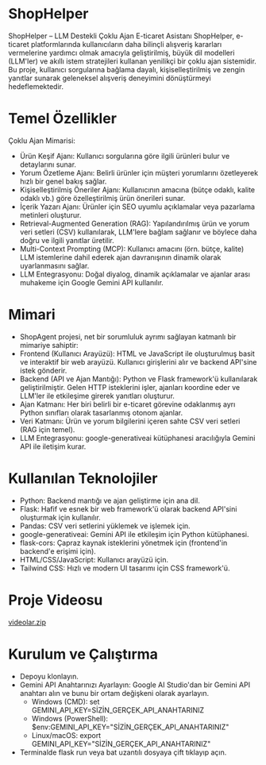 # ShopHelper
ShopHelper – LLM Destekli Çoklu Ajan E-ticaret Asistanı
ShopHelper, e-ticaret platformlarında kullanıcıların daha bilinçli alışveriş kararları vermelerine yardımcı olmak amacıyla geliştirilmiş, büyük dil modelleri (LLM'ler) ve akıllı istem stratejileri kullanan yenilikçi bir çoklu ajan sistemidir. Bu proje, kullanıcı sorgularına bağlama dayalı, kişiselleştirilmiş ve zengin yanıtlar sunarak geleneksel alışveriş deneyimini dönüştürmeyi hedeflemektedir.

# Temel Özellikler

Çoklu Ajan Mimarisi:
- Ürün Keşif Ajanı: Kullanıcı sorgularına göre ilgili ürünleri bulur ve detaylarını sunar.
- Yorum Özetleme Ajanı: Belirli ürünler için müşteri yorumlarını özetleyerek hızlı bir genel bakış sağlar.
- Kişiselleştirilmiş Öneriler Ajanı: Kullanıcının amacına (bütçe odaklı, kalite odaklı vb.) göre özelleştirilmiş ürün önerileri sunar.
- İçerik Yazarı Ajanı: Ürünler için SEO uyumlu açıklamalar veya pazarlama metinleri oluşturur.
- Retrieval-Augmented Generation (RAG): Yapılandırılmış ürün ve yorum veri setleri (CSV) kullanılarak, LLM'lere bağlam sağlanır ve böylece daha doğru ve ilgili yanıtlar üretilir.
- Multi-Context Prompting (MCP): Kullanıcı amacını (örn. bütçe, kalite) LLM istemlerine dahil ederek ajan davranışının dinamik olarak uyarlanmasını sağlar.
- LLM Entegrasyonu: Doğal diyalog, dinamik açıklamalar ve ajanlar arası muhakeme için Google Gemini API kullanılır.

# Mimari
- ShopAgent projesi, net bir sorumluluk ayrımı sağlayan katmanlı bir mimariye sahiptir:
- Frontend (Kullanıcı Arayüzü): HTML ve JavaScript ile oluşturulmuş basit ve interaktif bir web arayüzü. Kullanıcı girişlerini alır ve backend API'sine istek gönderir.
- Backend (API ve Ajan Mantığı): Python ve Flask framework'ü kullanılarak geliştirilmiştir. Gelen HTTP isteklerini işler, ajanları koordine eder ve LLM'ler ile etkileşime girerek yanıtları oluşturur.
- Ajan Katmanı: Her biri belirli bir e-ticaret görevine odaklanmış ayrı Python sınıfları olarak tasarlanmış otonom ajanlar.
- Veri Katmanı: Ürün ve yorum bilgilerini içeren sahte CSV veri setleri (RAG için temel).
- LLM Entegrasyonu: google-generativeai kütüphanesi aracılığıyla Gemini API ile iletişim kurar.

# Kullanılan Teknolojiler
- Python: Backend mantığı ve ajan geliştirme için ana dil.
- Flask: Hafif ve esnek bir web framework'ü olarak backend API'sini oluşturmak için kullanılır.
- Pandas: CSV veri setlerini yüklemek ve işlemek için.
- google-generativeai: Gemini API ile etkileşim için Python kütüphanesi.
- flask-cors: Çapraz kaynak isteklerini yönetmek için (frontend'in backend'e erişimi için).
- HTML/CSS/JavaScript: Kullanıcı arayüzü için.
- Tailwind CSS: Hızlı ve modern UI tasarımı için CSS framework'ü.
# Proje Videosu
[videolar.zip](https://github.com/user-attachments/files/21631040/videolar.zip)
# Kurulum ve Çalıştırma
- Depoyu klonlayın.
- Gemini API Anahtarınızı Ayarlayın:
  Google AI Studio'dan bir Gemini API anahtarı alın ve bunu bir ortam değişkeni olarak ayarlayın.
  * Windows (CMD):
  set GEMINI_API_KEY=SİZİN_GERÇEK_API_ANAHTARINIZ
  * Windows (PowerShell):
  $env:GEMINI_API_KEY="SİZİN_GERÇEK_API_ANAHTARINIZ"
  * Linux/macOS:
  export GEMINI_API_KEY="SİZİN_GERÇEK_API_ANAHTARINIZ"
- Terminalde flask run veya bat uzantılı dosyaya çift tıklayıp açın.
